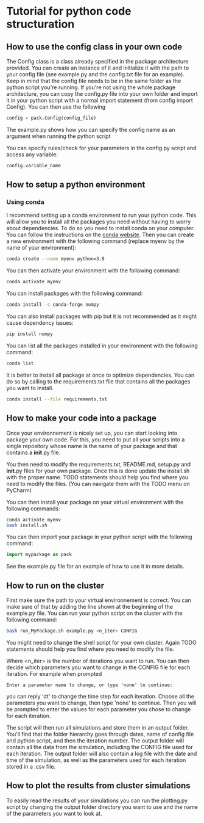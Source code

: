 # Tutorial for python code structuration


## How to use the config class in your own code

The Config class is a class already specified in the package architecture provided. You can create an instance of it and initialize it with the path to your config file (see example.py and the config.txt file for an example).
Keep in mind that the config file needs to be in the same folder as the python script you're running. 
If you're not using the whole package architecture, you can copy the config.py file into your own folder and import it in your python script with a normal import statement (from config import Config).
You can then use the following

```python
config = pack.Config(config_file)
```

The example.py shows how you can specify the config name as an argument when running the python script

You can specify rules/check for your parameters in the config.py script and access any variable:
    
```python
config.variable_name
```

## How to setup a python environment

### Using conda

I recommend setting up a conda environment to run your python code. This will allow you to install all the packages you need without having to worry about dependencies.
To do so you need to install conda on your computer. You can follow the instructions on the [conda website](https://docs.conda.io/projects/conda/en/latest/user-guide/install/).
Then you can create a new environment with the following command (replace myenv by the name of your environment):
```bash 
conda create --name myenv python=3.9 
```

You can then activate your environment with the following command:
```bash
conda activate myenv
```

You can install packages with the following command:
```bash
conda install -c conda-forge numpy
```

You can also install packages with pip but it is not recommended as it might cause dependency issues:
```bash
pip install numpy
```

You can list all the packages installed in your environment with the following command:
```bash
conda list
```

It is better to install all package at once to optimize dependencies. You can do so by calling to the requirements.txt file that contains all the packages you want to install.
```bash
conda install --file requirements.txt
```


## How to make your code into a package
Once your environnement is nicely set up, you can start looking into package your own code.
For this, you need to put all your scripts into a single repository whose name is the name of your package and that contains a __init__.py file.

You then need to modify the requirements.txt, README.md, setup.py and __init__.py files for your own package. Once this is done update the install.sh with the proper name. 
TODO statements should help you find where you need to modify the files. (You can navigate them with the TODO menu on PyCharm)

You can then install your package on your virtual environment with the following commands:

```bash
conda activate myenv
bash install.sh
```

You can then import your package in your python script with the following command:

```python
import mypackage as pack
```

See the example.py file for an example of how to use it in more details.

## How to run on the cluster

First make sure the path to your virtual environnement is correct. You can make sure of that by adding the line shown at the beginning of the example.py file.
You can run your python script on the cluster with the following command:

```bash
bash run_MyPackage.sh example.py <n_iter> CONFIG
```

You might need to change the shell script for your own cluster. Again TODO statements should help you find where you need to modify the file.

Where <n_iter> is the number of iterations you want to run. You can then decide which parameters you want to change in the CONFIG file for each iteration.
For example when prompted 
```
Enter a parameter name to change, or type 'none' to continue: 
```

you can reply 'dt' to change the time step for each iteration. Choose all the parameters you want to change, then type 'none' to continue.
Then you will be prompted to enter the values for each parameter you chose to change for each iteration.

The script will then run all simulations and store them in an output folder. You'll find that the folder hierarchy goes through dates, name of config file and python
script, and then the iteration number. The output folder will contain all the data from the simulation, including the CONFIG file used for each iteration.
The output folder will also contain a log file with the date and time of the simulation, as well as the parameters used for each iteration stored in a .csv file.


## How to plot the results from cluster simulations
To easily read the results of your simulations you can run the plotting.py script by changing the output folder directory you want to use and the name of the parameters you want to look at.

